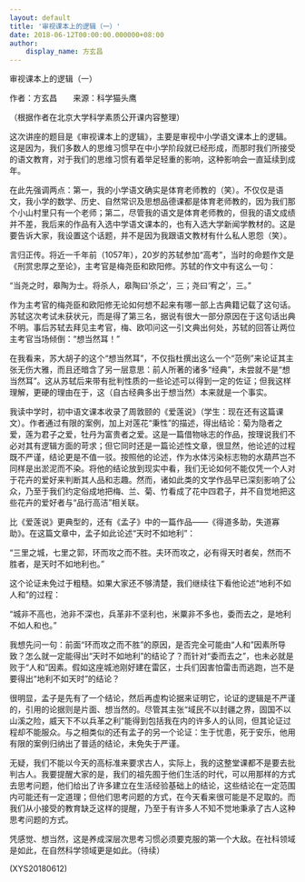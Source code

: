 ```yaml
---
layout: default
title: '审视课本上的逻辑（一）'
date: 2018-06-12T00:00:00.000000+08:00
author:
    display_name: 方玄昌
---
```


审视课本上的逻辑（一）

作者：方玄昌　　来源：科学猫头鹰

（根据作者在北京大学科学素质公开课内容整理）

这次讲座的题目是《审视课本上的逻辑》，主要是审视中小学语文课本上的逻辑。这是因为，我们多数人的思维习惯早在中小学阶段就已经形成，而那时我们所接受的语文教育，对于我们的思维习惯有着举足轻重的影响，这种影响会一直延续到成年。

在此先强调两点：第一，我的小学语文确实是体育老师教的（笑）。不仅仅是语文，我小学的数学、历史、自然常识及思想品德课都是体育老师教的，因为我们那个小山村里只有一个老师；第二，尽管我的语文是体育老师教的，但我的语文成绩并不差，我后来的作品有入选中学语文课本的，也有入选大学新闻学教材的。这是要告诉大家，我设置这个话题，并不是因为我跟语文教材有什么私人恩怨（笑）。

言归正传。将近一千年前（1057年），20岁的苏轼参加“高考”，当时的命题作文是《刑赏忠厚之至论》，主考官是梅尧臣和欧阳修。苏轼的作文中有这么一句：

“当尧之时，皋陶为士。将杀人，皋陶曰‘杀之’，三；尧曰‘宥之’，三。”

作为主考官的梅尧臣和欧阳修无论如何想不起来有哪一部上古典籍记载了这句话。苏轼这次考试未获状元，而是得了第三名，据说有很大一部分原因在于这句话出典不明。事后苏轼去拜见主考官，梅、欧叩问这一引文典出何处，苏轼的回答让两位主考官当场倾倒：“想当然耳！”

在我看来，苏大胡子的这个“想当然耳”，不仅指杜撰出这么一个“范例”来论证其主张无伤大雅，而且还暗含了另一层意思：前人所著的诸多“经典”，未尝就不是“想当然耳”。这从苏轼后来带有批判性质的一些论述可以得到一定的佐证；但我这样理解，更硬的理由在于，这（自古经典多出于想当然）本来就是一个事实。

我读中学时，初中语文课本收录了周敦颐的《爱莲说》（学生：现在还有这篇课文）。作者通过有限的案例，加上对莲花“秉性”的描述，得出结论：菊为隐者之爱，莲为君子之爱，牡丹为富贵者之爱。这是一篇借物咏志的作品，按理说我们不必对其有逻辑方面的苛求；但它同时还是一篇论述性文章，很显然，他论述的过程既不严谨，结论更是不值一驳。按照他的论述，作为水体污染标志物的水葫芦岂不同样是出淤泥而不染。将他的结论放到现实中看，我们无论如何不能仅凭一个人对于花卉的爱好来判断其人品和志趣。然而，诸如此类的文学作品早已深刻影响了公众，乃至于我们约定俗成地把梅、兰、菊、竹看成了花中四君子，并不自觉地把这些花卉的爱好者与“品行高洁”相关联。

比《爱莲说》更典型的，还有《孟子》中的一篇作品——《得道多助，失道寡助》。在这篇文章中，孟子如此论述“天时不如地利”：

“三里之城，七里之郭，环而攻之而不胜。夫环而攻之，必有得天时者矣，然而不胜者，是天时不如地利也。”

这个论证未免过于粗糙。如果大家还不够清楚，我们继续往下看他论述“地利不如人和”的过程：

“城非不高也，池非不深也，兵革非不坚利也，米粟非不多也，委而去之，是地利不如人和也。”

我想先问一句：前面“环而攻之而不胜”的原因，是否完全可能由“人和”因素所导致？怎么就一定能得出“天时不如地利”的结论了？而针对“委而去之”，也未必就是败于“人和”因素。假如这座城池刚好建在雷区，士兵们因害怕雷击而逃跑，岂不是要得出“地利不如天时”的结论？

很明显，孟子是先有了一个结论，然后再虚构论据来证明它，论证的逻辑是不严谨的，引用的论据则是片面、想当然的。尽管其主张“域民不以封疆之界，固国不以山溪之险，威天下不以兵革之利”能得到包括我在内的许多人的认同，但其论证过程却不能服众。与之相类似的还有孟子的另一个论证：生于忧患，死于安乐，他用有限的案例归纳出了普适的结论，未免失于严谨。

无疑，我们不能以今天的高标准来要求古人，实际上，我的这整堂课都不是要去批判古人。我要提醒大家的是，我们的祖先囿于他们生活的时代，可以用那样的方式去思考问题，他们给出了许多建立在生活经验基础上的结论，这些结论在一定范围内可能还有一定道理；但他们思考问题的方式，在今天看来很可能是不足取的。而我们从小接受的教育缺乏这样的提醒，乃至于有许多人不知不觉地秉承了古人这种思考问题的方式。

凭感觉、想当然，这是养成深层次思考习惯必须要克服的第一个大敌。在社科领域是如此，在自然科学领域更是如此。（待续）

(XYS20180612)

